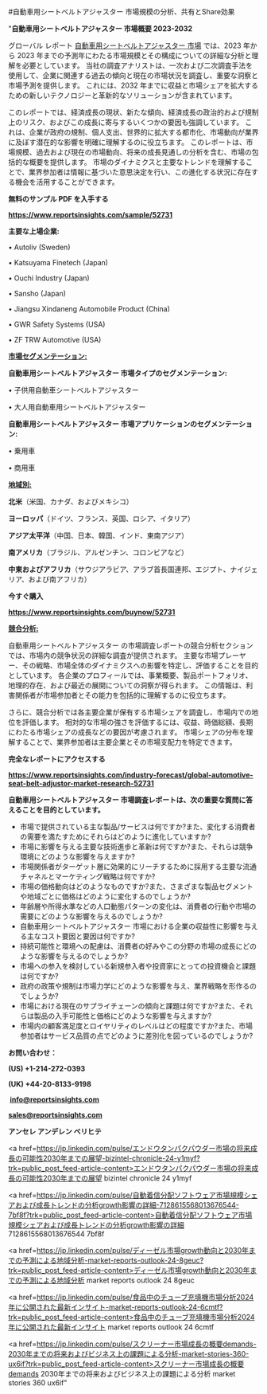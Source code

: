 #自動車用シートベルトアジャスター 市場規模の分析、共有とShare効果

"<strong>自動車用シートベルトアジャスター 市場概要 2023-2032</strong>

グローバル レポート <a href=https://www.reportsinsights.com/sample/52731>自動車用シートベルトアジャスター 市場</a> では、2023 年から 2023 年までの予測年にわたる市場規模とその構成についての詳細な分析と理解を必要としています。 当社の調査アナリストは、一次および二次調査手法を使用して、企業に関連する過去の傾向と現在の市場状況を調査し、重要な洞察と市場予測を提供します。 これには、2032 年までに収益と市場シェアを拡大​​するための新しいテクノロジーと革新的なソリューションが含まれています。

このレポートでは、経済成長の現状、新たな傾向、経済成長の政治的および規制上のリスク、およびこの成長に寄与するいくつかの要因も強調しています。 これは、企業が政府の規制、個人支出、世界的に拡大する都市化、市場動向が業界に及ぼす潜在的な影響を明確に理解するのに役立ちます。 このレポートは、市場規模、過去および現在の市場動向、将来の成長見通しの分析を含む、市場の包括的な概要を提供します。 市場のダイナミクスと主要なトレンドを理解することで、業界参加者は情報に基づいた意思決定を行い、この進化する状況に存在する機会を活用することができます。

<strong><b>無料のサンプル PDF を入手する</b></strong>

<a href=https://www.reportsinsights.com/sample/52731><strong><u>https://www.reportsinsights.com/sample/52731</u></strong></a>

<strong>主要な上場企業:</strong>

• Autoliv (Sweden)

• Katsuyama Finetech (Japan)

• Ouchi Industry (Japan)

• Sansho (Japan)

• Jiangsu Xindaneng Automobile Product (China)

• GWR Safety Systems (USA)

• ZF TRW Automotive (USA)

<strong><u>市場セグメンテーション</u></strong><strong><u>:</u></strong>

<strong>自動車用シートベルトアジャスター 市場タイプのセグメンテーション:</strong>

• 子供用自動車シートベルトアジャスター

• 大人用自動車用シートベルトアジャスター

<strong>自動車用シートベルトアジャスター 市場アプリケーションのセグメンテーション:</strong>

• 乗用車

• 商用車

<strong><u>地域別</u></strong><strong><u>:</u></strong>

<strong>北米</strong>（米国、カナダ、およびメキシコ）

<strong>ヨーロッパ</strong>（ドイツ、フランス、英国、ロシア、イタリア）

<strong>アジア太平洋</strong>（中国、日本、韓国、インド、東南アジア）

<strong>南アメリカ</strong>（ブラジル、アルゼンチン、コロンビアなど）

<strong>中東およびアフリカ</strong>（サウジアラビア、アラブ首長国連邦、エジプト、ナイジェリア、および南アフリカ）

<strong>今すぐ購入</strong>

<a href=https://www.reportsinsights.com/buynow/52731><strong><u>https://www.reportsinsights.com/buynow/52731</u></strong></a>

<strong><u>競合分析:</u></strong>

自動車用シートベルトアジャスター の市場調査レポートの競合分析セクションでは、市場内の競争状況の詳細な調査が提供されます。 主要な市場プレーヤー、その戦略、市場全体のダイナミクスへの影響を特定し、評価することを目的としています。 各企業のプロフィールでは、事業概要、製品ポートフォリオ、地理的存在、および最近の展開についての洞察が得られます。 この情報は、利害関係者が市場参加者とその能力を包括的に理解するのに役立ちます。

さらに、競合分析では各主要企業が保有する市場シェアを調査し、市場内での地位を評価します。 相対的な市場の強さを評価するには、収益、時価総額、長期にわたる市場シェアの成長などの要因が考慮されます。 市場シェアの分布を理解することで、業界参加者は主要企業とその市場支配力を特定できます。

<strong>完全なレポートにアクセスする</strong>

<a href=https://www.reportsinsights.com/industry-forecast/global-automotive-seat-belt-adjustor-market-research-52731><strong><u><b>https://www.reportsinsights.com/industry-forecast/global-automotive-seat-belt-adjustor-market-research-52731</b></u></strong></a>

<strong><b>自動車用シートベルトアジャスター 市場調査レポートは、次の重要な質問に答えることを目的としています。</b></strong>
<ul>
  <li>市場で提供されている主な製品/サービスは何ですか?また、変化する消費者の需要を満たすためにそれらはどのように進化していますか?</li>
  <li>市場に影響を与える主要な技術進歩と革新は何ですか?また、それらは競争環境にどのような影響を与えますか?</li>
  <li>市場関係者がターゲット層に効果的にリーチするために採用する主要な流通チャネルとマーケティング戦略は何ですか?</li>
  <li>市場の価格動向はどのようなものですか?また、さまざまな製品セグメントや地域ごとに価格はどのように変化するのでしょうか?</li>
  <li>年齢層や所得水準などの人口動態パターンの変化は、消費者の行動や市場の需要にどのような影響を与えるのでしょうか?</li>
  <li>自動車用シートベルトアジャスター 市場における企業の収益性に影響を与える主なコスト要因と要因は何ですか?</li>
  <li>持続可能性と環境への配慮は、消費者の好みやこの分野の市場の成長にどのような影響を与えるのでしょうか?</li>
  <li>市場への参入を検討している新規参入者や投資家にとっての投資機会と課題は何ですか?</li>
  <li>政府の政策や規制は市場力学にどのような影響を与え、業界戦略を形作るのでしょうか?</li>
  <li>市場における現在のサプライチェーンの傾向と課題は何ですか?また、それらは製品の入手可能性と価格にどのような影響を与えますか?</li>
  <li>市場内の顧客満足度とロイヤリティのレベルはどの程度ですか?また、市場参加者はサービス品質の点でどのように差別化を図っているのでしょうか?</li>
</ul>
<strong>お問い合わせ：</strong>

<strong>(US) +1-214-272-0393</strong>

<strong>(UK) +44-20-8133-9198</strong>

<strong> </strong><a href=info@reportsinsights.com><strong><u>info@reportsinsights.com</u></strong></a>

<a href=sales@reportsinsights.com><strong><u>sales@reportsinsights.com</u></strong></a>

<strong>アンセレ アンデレン ベリヒテ</strong>

<a href=https://jp.linkedin.com/pulse/エンドウタンパクパウダー市場の将来成長の可能性2030年までの展望-bizintel-chronicle-24-y1myf?trk=public_post_feed-article-content>エンドウタンパクパウダー市場の将来成長の可能性2030年までの展望 bizintel chronicle 24 y1myf</a>

<a href=https://jp.linkedin.com/pulse/自動着信分配ソフトウェア市場規模シェアおよび成長トレンドの分析growth影響の詳細-7128615568013676544-7bf8f?trk=public_post_feed-article-content>自動着信分配ソフトウェア市場規模シェアおよび成長トレンドの分析growth影響の詳細 7128615568013676544 7bf8f</a>

<a href=https://jp.linkedin.com/pulse/ディーゼル市場growth動向と2030年までの予測による地域分析-market-reports-outlook-24-8geuc?trk=public_post_feed-article-content>ディーゼル市場growth動向と2030年までの予測による地域分析 market reports outlook 24 8geuc</a>

<a href=https://jp.linkedin.com/pulse/食品中のチューブ充填機市場分析2024年に公開された最新インサイト-market-reports-outlook-24-6cmtf?trk=public_post_feed-article-content>食品中のチューブ充填機市場分析2024年に公開された最新インサイト market reports outlook 24 6cmtf</a>

<a href=https://jp.linkedin.com/pulse/スクリーナー市場成長の概要demands-2030年までの将来およびビジネス上の課題による分析-market-stories-360-ux6if?trk=public_post_feed-article-content>スクリーナー市場成長の概要demands 2030年までの将来およびビジネス上の課題による分析 market stories 360 ux6if</a>"
